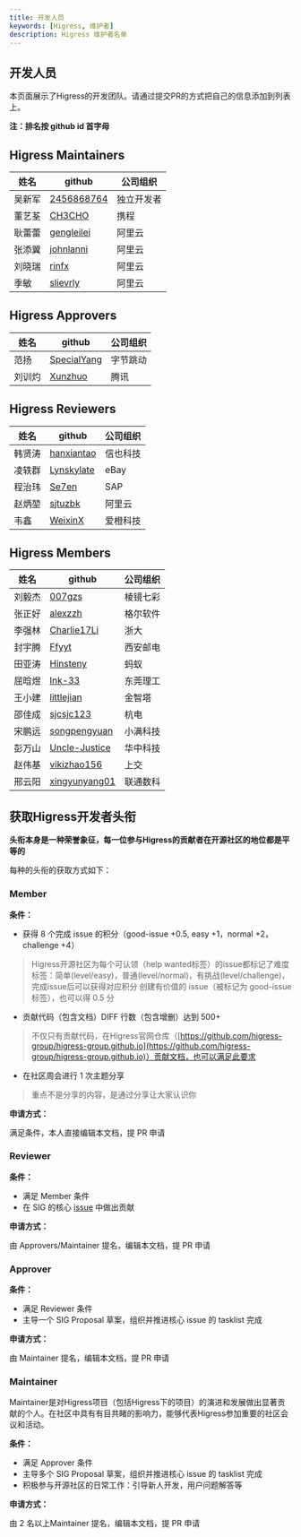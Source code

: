 ```yaml
---
title: 开发人员
keywords: [Higress, 维护者]
description: Higress 维护者名单
---
```


## 开发人员

本页面展示了Higress的开发团队。请通过提交PR的方式把自己的信息添加到列表上。

**注：排名按 github id 首字母**

## Higress Maintainers

| 姓名  | github                        | 公司组织             |
|-----|-------------------------------| --------------- |
| 吴新军 | [2456868764](https://github.com/2456868764) | 独立开发者      |
| 董艺荃 | [CH3CHO](https://github.com/CH3CHO) | 携程        |
| 耿蕾蕾 | [gengleilei](https://github.com/gengleilei) | 阿里云        |
| 张添翼 | [johnlanni](https://github.com/johnlanni) | 阿里云        |
| 刘晓瑞 | [rinfx](https://github.com/rinfx) | 阿里云        |
| 季敏 | [slievrly](https://github.com/slievrly) | 阿里云        |

## Higress Approvers
| 姓名  | github                        | 公司组织             |
|-----|-------------------------------| --------------- |
| 范扬 | [SpecialYang](https://github.com/SpecialYang) | 字节跳动        |
| 刘训灼 | [Xunzhuo](https://github.com/Xunzhuo) | 腾讯        |

## Higress Reviewers
| 姓名  | github                        | 公司组织             |
|-----|-------------------------------| --------------- |
| 韩贤涛 | [hanxiantao](https://github.com/hanxiantao)         | 信也科技      |
| 凌轶群 | [Lynskylate](https://github.com/Lynskylate) | eBay  |
| 程治玮 | [Se7en](https://github.com/cr7258)   | SAP  |
| 赵炳堃 | [sjtuzbk](https://github.com/sjtuzbk) | 阿里云        |
| 韦鑫 | [WeixinX](https://github.com/weixinx) | 爱橙科技   |

## Higress Members
| 姓名   | github                                          | 公司组织     |
|--------|-------------------------------------------------|----------|
| 刘毅杰 | [007gzs](https://github.com/007gzs) | 棱镜七彩 |
| 张正好 | [alexzzh](https://github.com/alexzzh)   | 格尔软件  |
| 李强林 | [Charlie17Li](https://github.com/Charlie17Li)   | 浙大  |
| 封宇腾 | [Ffyyt](https://github.com/Fkbqf)               | 西安邮电     |
| 田亚涛 | [Hinsteny](https://github.com/Hinsteny)         | 蚂蚁      |
| 屈晗煜 | [Ink-33](https://github.com/Ink-33)         | 东莞理工     |
| 王小建 | [littlejian](https://github.com/littlejiancc)      | 金智塔     |
| 邵佳成 | [sjcsjc123](https://github.com/sjcsjc123) | 杭电 |
| 宋鹏远 | [songpengyuan](https://github.com/songpengyuan) | 小满科技 |
| 彭万山 | [Uncle-Justice](https://github.com/Uncle-Justice) | 华中科技 |
| 赵伟基 | [vikizhao156](https://github.com/vikizhao156)   | 上交     |
| 邢云阳 | [xingyunyang01](https://github.com/xingyunyang01)   | 联通数科     |


## 获取Higress开发者头衔

**头衔本身是一种荣誉象征，每一位参与Higress的贡献者在开源社区的地位都是平等的**

每种的头衔的获取方式如下：

### Member

**条件：**
- 获得 8 个完成 issue 的积分（good-issue +0.5, easy +1，normal +2，challenge +4）

> Higress开源社区为每个可认领（help wanted标签）的issue都标记了难度标签：简单(level/easy)，普通(level/normal)，有挑战(level/challenge)，完成issue后可以获得对应积分
> 创建有价值的 issue（被标记为 good-issue 标签），也可以得 0.5 分

- 贡献代码（包含文档）DIFF 行数（包含增删）达到 500+

> 不仅只有贡献代码，在Higress官网仓库（[https://github.com/higress-group/higress-group.github.io](https://github.com/higress-group/higress-group.github.io)）贡献文档，也可以满足此要求

- 在社区周会进行 1 次主题分享

> 重点不是分享的内容，是通过分享让大家认识你

**申请方式：**

满足条件，本人直接编辑本文档，提 PR 申请

### Reviewer

**条件：**
- 满足 Member 条件
- 在 SIG 的核心 [issue](https://github.com/alibaba/higress/issues/547) 中做出贡献

**申请方式：**

由 Approvers/Maintainer 提名，编辑本文档，提 PR 申请


### Approver

**条件：**
- 满足 Reviewer 条件
- 主导一个 SIG Proposal 草案，组织并推进核心 issue 的 tasklist 完成

**申请方式：**

由 Maintainer 提名，编辑本文档，提 PR 申请


### Maintainer

Maintainer是对Higress项目（包括Higress下的项目）的演进和发展做出显著贡献的个人。在社区中具有有目共睹的影响力，能够代表Higress参加重要的社区会议和活动。

**条件：**
- 满足 Approver 条件
- 主导多个 SIG Proposal 草案，组织并推进核心 issue 的 tasklist 完成
- 积极参与开源社区的日常工作：引导新人开发，用户问题解答等

**申请方式：**

由 2 名以上Maintainer 提名，编辑本文档，提 PR 申请
   
